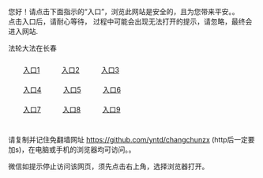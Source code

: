 您好！请点击下面指示的“入口”，浏览此网站是安全的，且为您带来平安。。 <br/>
点击入口后，请耐心等待， 过程中可能会出现无法打开的提示，请忽略，最终会进入网站. </br>

法轮大法在长春<br/>
<div style="padding:10px"><a style="margin:20px" target="_blank" href="https://d3cglyhqnpsvjv.cloudfront.net/2Qpsp?uztlkjm" id="ccLink1" rel="nofollow">入口1</a> <a target="_blank" style="margin:20px" href="https://d1nl6yrxdo5l2a.cloudfront.net/2Qpsp?gdamhiof" id="ccLink2" rel="nofollow">入口2</a> <a style="margin:20px" target="_blank" href="https://d1dyv9kzrk9mjd.cloudfront.net/2Qpsp?sawlmld" id="ccLink3" rel="nofollow">入口3</a></div>

<div style="padding:10px" ><a style="margin:20px" target="_blank" href="https://d3cglyhqnpsvjv.cloudfront.net/2Qpsp?uztlkjm" id="ccLink4" rel="nofollow">入口4</a> <a style="margin:20px" href="https://d1nl6yrxdo5l2a.cloudfront.net/2Qpsp?gdamhiof" target="_blank" id="ccLink5" rel="nofollow">入口5</a> <a style="margin:20px" href="https://d1dyv9kzrk9mjd.cloudfront.net/2Qpsp?sawlmld" target="_blank" id="ccLink6" rel="nofollow">入口6</a></div>

<div style="padding:10px"><a style="margin:20px" target="_blank" href="https://d3cglyhqnpsvjv.cloudfront.net/2Qpsp?uztlkjm" id="ccLink7" rel="nofollow">入口7</a> <a style="margin:20px" href="https://d1nl6yrxdo5l2a.cloudfront.net/2Qpsp?gdamhiof" target="_blank" id="ccLink8" rel="nofollow">入口8</a> <a style="margin:20px" target="_blank" href="https://d1dyv9kzrk9mjd.cloudfront.net/2Qpsp?sawlmld" id="ccLink9" rel="nofollow">入口9</a></div>

<br/>



请复制并记住免翻墙网址 https://github.com/yntd/changchunzx (http后一定要加s)，在电脑或手机的浏览器均可访问。。<br/>

微信如提示停止访问该网页，须先点击右上角，选择浏览器打开。
